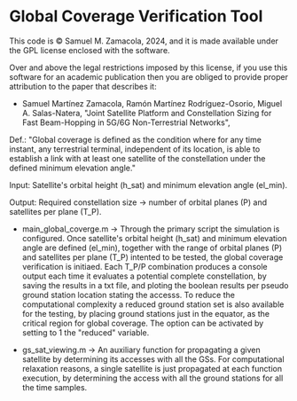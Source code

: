 # Global Coverage Verification Tool

This code is © Samuel M. Zamacola, 2024, and it is made available under the GPL license enclosed with the software.

Over and above the legal restrictions imposed by this license, if you use this software for an academic publication then you are obliged to provide proper attribution to the paper that describes it:
+ Samuel Martínez Zamacola, Ramón Martínez Rodríguez-Osorio, Miguel A. Salas-Natera, "Joint Satellite Platform and Constellation Sizing for Fast Beam-Hopping in 5G/6G Non-Terrestrial Networks",

Def.: "Global coverage is defined as the condition where for any time instant, any terrestrial terminal, independent of its location, is able to establish a link with at least one satellite of the constellation under the defined minimum elevation angle."

Input: Satellite's orbital height (h_sat) and minimum elevation angle (el_min).

Output: Required constellation size -> number of orbital planes (P) and satellites per plane (T_P). 

+ main_global_coverge.m -> Through the primary script the simulation is configured. Once satellite's orbital height (h_sat) and minimum elevation angle are defined (el_min), together with the range of orbital planes (P) and satellites per plane (T_P) intented to be tested, the global coverage verification is initiaed. Each T_P/P combination produces a console output each time it evaluates a potential complete constellation, by saving the results in a txt file, and ploting the boolean results per pseudo ground station location stating the accesss. To reduce the computational complexity a reduced ground station set is also available for the testing, by placing ground stations just in the equator, as the critical region for global coverage. The option can be activated by setting to 1 the "reduced" variable.

+ gs_sat_viewing.m -> An auxiliary function for propagating a given satellite by determining its accesses with all the GSs. For computational relaxation reasons, a single satellite is just propagated at each function execution, by determining the access with all the ground stations for all the time samples.
